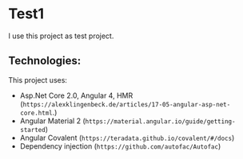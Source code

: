 # Test1

I use this project as test project. 

## Technologies:
This project uses:
- Asp.Net Core 2.0, Angular 4, HMR (`https://alexklingenbeck.de/articles/17-05-angular-asp-net-core.html`.)
- Angular Material 2 (`https://material.angular.io/guide/getting-started`)
- Angular Covalent (`https://teradata.github.io/covalent/#/docs`)
- Dependency injection (`https://github.com/autofac/Autofac`)
